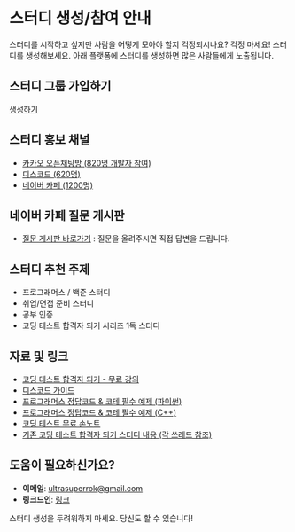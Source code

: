 # 스터디 생성/참여 안내

스터디를 시작하고 싶지만 사람을 어떻게 모아야 할지 걱정되시나요? 걱정 마세요! 스터디를 생성해보세요. 아래 플랫폼에 스터디를 생성하면 많은 사람들에게 노출됩니다.


## 스터디 그룹 가입하기
[생성하기](https://www.linkedin.com/groups/14606078/)

## 스터디 홍보 채널
- [카카오 오픈채팅방 (820명 개발자 참여)](https://open.kakao.com/o/gX0WnTCf)
- [디스코드 (620명)](https://discord.gg/jUCqgExumm)
- [네이버 카페 (1200명)](https://cafe.naver.com/dremdeveloper)

## 네이버 카페 질문 게시판
- [질문 게시판 바로가기](https://cafe.naver.com/dremdeveloper) : 질문을 올려주시면 직접 답변을 드립니다.

## 스터디 추천 주제
- 프로그래머스 / 백준 스터디
- 취업/면접 준비 스터디
- 공부 인증
- 코딩 테스트 합격자 되기 시리즈 1독 스터디

## 자료 및 링크
- [코딩 테스트 합격자 되기 - 무료 강의](https://inf.run/H9yxm)
- [디스코드 가이드](https://github.com/dremdeveloper/codingtest_python/blob/main/discord.md)
- [프로그래머스 정답코드 & 코테 필수 예제 (파이썬)](https://github.com/dremdeveloper/codingtest_python)
- [프로그래머스 정답코드 & 코테 필수 예제 (C++)](https://github.com/dremdeveloper/codingtest_cpp)
- [코딩 테스트 무료 손노트](https://cafe.naver.com/dremdeveloper/1107)
- [기존 코딩 테스트 합격자 되기 스터디 내용 (각 쓰레드 참조)](https://discord.gg/KwYMvQWH5T)

## 도움이 필요하신가요?
- **이메일**: ultrasuperrok@gmail.com
- **링크드인**: [링크](https://www.linkedin.com/in/ultrasuperrok)

스터디 생성을 두려워하지 마세요. 당신도 할 수 있습니다!
